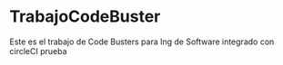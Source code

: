# TrabajoCodeBuster
Este es el trabajo de Code Busters para Ing de Software integrado con circleCI
prueba
